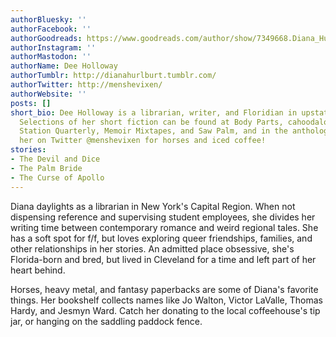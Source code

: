 ```yaml
---
authorBluesky: ''
authorFacebook: ''
authorGoodreads: https://www.goodreads.com/author/show/7349668.Diana_Hurlburt
authorInstagram: ''
authorMastodon: ''
authorName: Dee Holloway
authorTumblr: http://dianahurlburt.tumblr.com/
authorTwitter: http://menshevixen/
authorWebsite: ''
posts: []
short_bio: Dee Holloway is a librarian, writer, and Floridian in upstate New York.
  Selections of her short fiction can be found at Body Parts, cahoodaloodaling, Luna
  Station Quarterly, Memoir Mixtapes, and Saw Palm, and in the anthology Equus. Find
  her on Twitter @menshevixen for horses and iced coffee!
stories:
- The Devil and Dice
- The Palm Bride
- The Curse of Apollo
---
```


Diana daylights as a librarian in New York's Capital Region. When not dispensing reference and supervising student employees, she divides her writing time between contemporary romance and weird regional tales. She has a soft spot for f/f, but loves exploring queer friendships, families, and other relationships in her stories. An admitted place obsessive, she's Florida-born and bred, but lived in Cleveland for a time and left part of her heart behind.

Horses, heavy metal, and fantasy paperbacks are some of Diana's favorite things. Her bookshelf collects names like Jo Walton, Victor LaValle, Thomas Hardy, and Jesmyn Ward. Catch her donating to the local coffeehouse's tip jar, or hanging on the saddling paddock fence.